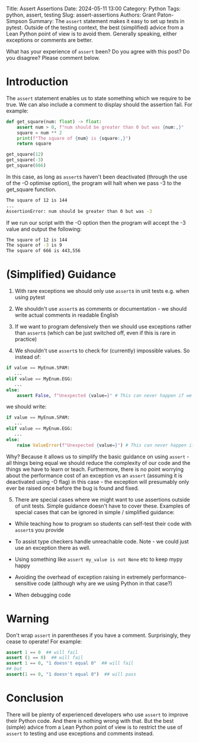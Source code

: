 Title: Assert Assertions
Date: 2024-05-11 13:00
Category: Python
Tags: python, assert, testing
Slug: assert-assertions
Authors: Grant Paton-Simpson
Summary: The `assert` statement makes it easy to set up tests in pytest. Outside of the testing context, the best (simplified) advice from a Lean Python point of view is to avoid them. Generally speaking, either exceptions or comments are better.

What has your experience of `assert` been? Do you agree with this post? Do you disagree? Please comment below.

Introduction
============

The `assert` statement enables us to state something which we require to be true. We can also include a comment to display should the assertion fail. For example:

```python
def get_square(num: float) -> float:
    assert num > 0, f"num should be greater than 0 but was {num:,}"
    square = num ** 2
    print(f"The square of {num} is {square:,}")
    return square

get_square(12)
get_square(-3)
get_square(666)
```

In this case, as long as `assert`s haven't been deactivated (through the use of the -O optimise option), the program will halt when we pass -3 to the get_square function.

```bash
The square of 12 is 144
...
AssertionError: num should be greater than 0 but was -3
```

If we run our script with the -O option then the program will accept the -3 value and output the following:

```bash
The square of 12 is 144
The square of -3 is 9
The square of 666 is 443,556
```

(Simplified) Guidance
=====================

1) With rare exceptions we should only use `assert`s in unit tests e.g. when using pytest

2) We shouldn't use `assert`s as comments or documentation - we should write actual comments in readable English

3) If we want to program defensively then we should use exceptions rather than `assert`s (which can be just switched off, even if this is rare in practice)

4) We shouldn't use `assert`s to check for (currently) impossible values. So instead of:

```python
if value == MyEnum.SPAM:
   ...
elif value == MyEnum.EGG:
   ...
else:
    assert False, f"Unexpected {value=}" # This can never happen if we've checked all the cases in the Enum
```
we should write:

``` python
if value == MyEnum.SPAM:
   ...
elif value == MyEnum.EGG:
   ...
else:
    raise ValueError(f"Unexpected {value=}") # This can never happen if we've checked all the cases in the Enum
```
Why? Because it allows us to simplify the basic guidance on using `assert` - all things being equal we should reduce the complexity of our code and the things we have to learn or teach. Furthermore, there is no point worrying about the performance cost of an exception vs an `assert` (assuming it is deactivated using -O flag) in this case - the exception will presumably only ever be raised once before the bug is found and fixed.

5) There are special cases where we might want to use assertions outside of unit tests. Simple guidance doesn't have to cover these. Examples of special cases that can be ignored in simple / simplified guidance:

* While teaching how to program so students can self-test their code with `assert`s you provide

* To assist type checkers handle unreachable code. Note - we could just use an exception there as well.

* Using something like `assert my_value is not None` etc to keep mypy happy

* Avoiding the overhead of exception raising in extremely performance-sensitive code (although why are we using Python in that case?)

* When debugging code


Warning
=======

Don't wrap `assert` in parentheses if you have a comment. Surprisingly, they cease to operate! For example:

```python
assert 1 == 0  ## will fail
assert (1 == 0)  ## will fail
assert 1 == 0, "1 doesn't equal 0"  ## will fail
## but
assert(1 == 0, "1 doesn't equal 0")  ## will pass
```

Conclusion
==========

There will be plenty of experienced developers who use `assert` to improve their Python code. And there is nothing wrong with that. But the best (simple) advice from a Lean Python point of view is to restrict the use of `assert` to testing and use exceptions and comments instead.
